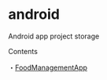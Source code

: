 # android

Android app project storage

Contents

・[FoodManagementApp](https://github.com/yutaarase/android/tree/master/FoodManagementApp#readme)

